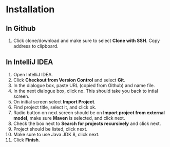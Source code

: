 # Installation
## In Github
1. Click clone/download and make sure to select **Clone with SSH**. Copy address to clipboard.

## In IntelliJ IDEA
1. Open IntelliJ IDEA.
2. Click **Checkout from Version Control** and select **Git**.
3. In the dialogue box, paste URL (copied from Github) and name file.
4. In the next dialogue box, click no. This should take you back to intial screen.
5. On initial screen select **Import Project**.
6. Find project title, select it, and click ok.
7. Radio button on next screen should be on **Import project from external model**, make sure **Maven** is selected, and click next.
8. Check the box next to **Search for projects recursively** and click next.
9. Project should be listed, click next.
10. Make sure to use Java JDK 8, click next.
11. Click **Finish**.
